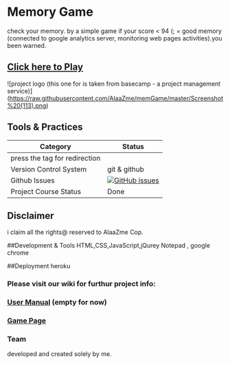 # Memory Game
check your memory. by a simple game
if your score  < 94  (; = good memory
(connected to google analytics server, monitoring web pages activities).you been warned. 
##  [Click here to Play](https://tranquil-depths-79222.herokuapp.com/)

 ![project logo (this one for is taken from basecamp - a project management service)]
(https://raw.githubusercontent.com/AlaaZme/memGame/master/Screenshot%20(113).png)

 
## Tools & Practices

|Category|Status|
|---|---|
| press the tag for redirection|
| Version Control System| git & github |
| Github Issues | [![GitHub issues](https://img.shields.io/github/issues/AlaaZme/DSM-Democratic-Shop-Managment.svg?style=flat)](https://github.com/AlaaZme/DSM-Democratic-Shop-Managment/issues) |
| Project Course Status | Done |
 

## Disclaimer
i claim all the rights@ reserved to AlaaZme Cop.

##Development & Tools 
HTML,CSS,JavaScript,jQurey
Notepad , google chrome

##Deployment
 heroku
 
### Please visit our wiki for furthur project info: 

### [User Manual](../../wiki/user-manual) (empty for now)

### [Game Page](../../wiki/Game)

### Team
developed and created solely by me.

